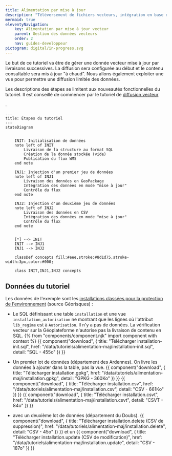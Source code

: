 ```yaml
---
title: Alimentation par mise à jour
description: "Téléversement de fichiers vecteurs, intégration en base de données déjà existante et diffusée"
mermaid: true
eleventyNavigation:
    key: Alimentation par mise à jour vecteur
    parent: Gestion des données vecteurs
    order: 2
    nav: guides-developpeur
pictogram: digital/in-progress.svg
---
```


Le but de ce tutoriel va être de gérer une donnée vecteur mise à jour par livraisons successives. La diffusion sera configurée au début et le contenu consultable sera mis à jour "à chaud". Nous allons également exploiter une vue pour permettre une diffusion limitée des données.

Les descriptions des étapes se limitent aux nouveautés fonctionnelles du tutoriel. Il est conseillé de commencer par le tutoriel de
<a
id="link-1"
href="../alimentation-diffusion"
target="\_self"
class="fr-link fr-icon-arrow-right-line fr-link--icon-right"> diffusion vecteur</a>

.

```mermaid
---
title: Étapes du tutoriel
---
stateDiagram


    INIT: Initialisation de données
    note left of INIT
        Livraison de la structure au format SQL
        Création de la donnée stockée (vide)
        Publication du flux WMS
    end note

    INJ1: Injection d'un premier jeu de données
    note left of INJ1
        Livraison des données en GeoPackage
        Intégration des données en mode "mise à jour"
        Contrôle du flux
    end note

    INJ2: Injection d'un deuxième jeu de données
    note left of INJ2
        Livraison des données en CSV
        Intégration des données en mode "mise à jour"
        Contrôle du flux
    end note


    [*] --> INIT
    INIT --> INJ1
    INJ1 --> INJ2

    classDef concepts fill:#eee,stroke:#8d1d75,stroke-width:3px,color:#000;

    class INIT,INJ1,INJ2 concepts
```

## Données du tutoriel

Les données de l'exemple sont les <a title="installations classées pour la protection de l'environnement" id="link-2" href="https://www.georisques.gouv.fr/donnees/bases-de-donnees/installations-industrielles" target="_blank" rel="noopener external" class="fr-link">installations classées pour la protection de l'environnement</a> (source Géorisques) :

- Le SQL définissant une table `installation` et une vue `installation_autorisation` ne montrant que les lignes où l'attribut `lib_regime` est à `Autorisation`. Il n'y a pas de données. La vérification vecteur sur la Géoplateforme n'autorise pas la livraison de contenu en SQL.
{% from "components/component.njk" import component with context %}
{{ component("download", {
    title: "Télécharger installation-init.sql",
    href: "/data/tutoriels/alimentation-maj/installation-init.sql",
    detail: "SQL - 455o"
}) }}

- Un premier lot de données (département des Ardennes). On livre les données à ajouter dans la table, pas la vue.
  {{ component("download", {
    title: "Télécharger installation.gpkg",
    href: "/data/tutoriels/alimentation-maj/installation.gpkg",
    detail: "GPKG - 360Ko"
}) }}
  {{ component("download", {
    title: "Télécharger installation.csv",
    href: "/data/tutoriels/alimentation-maj/installation.csv",
    detail: "CSV - 661Ko"
}) }}
  {{ component("download", {
    title: "Télécharger installation.csvt",
    href: "/data/tutoriels/alimentation-maj/installation.csvt",
    detail: "CSVT - 84o"
}) }}

- avec un deuxième lot de données (département du Doubs).
  {{ component("download", {
    title: "Télécharger installation.delete (CSV de suppression)",
    href: "/data/tutoriels/alimentation-maj/installation.delete",
    detail: "CSV - 45o"
}) }}
   et un 
  {{ component("download", {
    title: "Télécharger installation.update (CSV de modification)",
    href: "/data/tutoriels/alimentation-maj/installation.update",
    detail: "CSV - 187o"
}) }}
